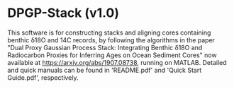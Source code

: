 # DPGP-Stack (v1.0)

This software is for constructing stacks and aligning cores containing benthic δ18O and 14C records, by following the algorithms in the paper "Dual Proxy Gaussian Process Stack: Integrating Benthic δ18O and Radiocarbon Proxies for Inferring Ages on Ocean Sediment Cores" now available at https://arxiv.org/abs/1907.08738, running on MATLAB. Detailed and quick manuals can be found in 'README.pdf' and 'Quick Start Guide.pdf', respectively.
